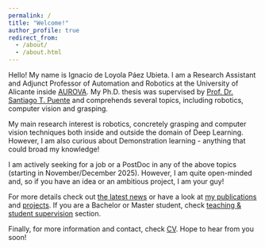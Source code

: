 ```yaml
---
permalink: /
title: "Welcome!"
author_profile: true
redirect_from: 
  - /about/
  - /about.html
---
```


Hello! My name is Ignacio de Loyola Páez Ubieta. I am a Research Assistant and Adjunct Professor of Automation and Robotics at the University of Alicante inside [AUROVA](http://www.aurova.ua.es/). My Ph.D. thesis was supervised by [Prof. Dr. Santiago T. Puente](https://cvnet.cpd.ua.es/curriculum-breve/en/puente-mendez-santiago-timoteo/2771) and comprehends several topics, including robotics, computer vision and grasping.

My main research interest is robotics, concretely grasping and computer vision techniques both inside and outside the domain of Deep Learning. However, I am also curious about Demonstration learning - anything that could broad my knowledge!

I am actively seeking for a job or a PostDoc in any of the above topics (starting in November/December 2025). However, I am quite open-minded and, so if you have an idea or an ambitious project, I am your guy!

For more details check out [the latest news](https://ignpaub.github.io/news/) or have a look at [my publications](https://ignpaub.github.io/publications/) and [projects](https://ignpaub.github.io/projects/). If you are a Bachelor or Master student, check [teaching & student supervision](https://ignpaub.github.io/teaching_student_supervision) section.

Finally, for more information and contact, check [CV](/files/curriculum_american_2024.pdf). Hope to hear from you soon!

